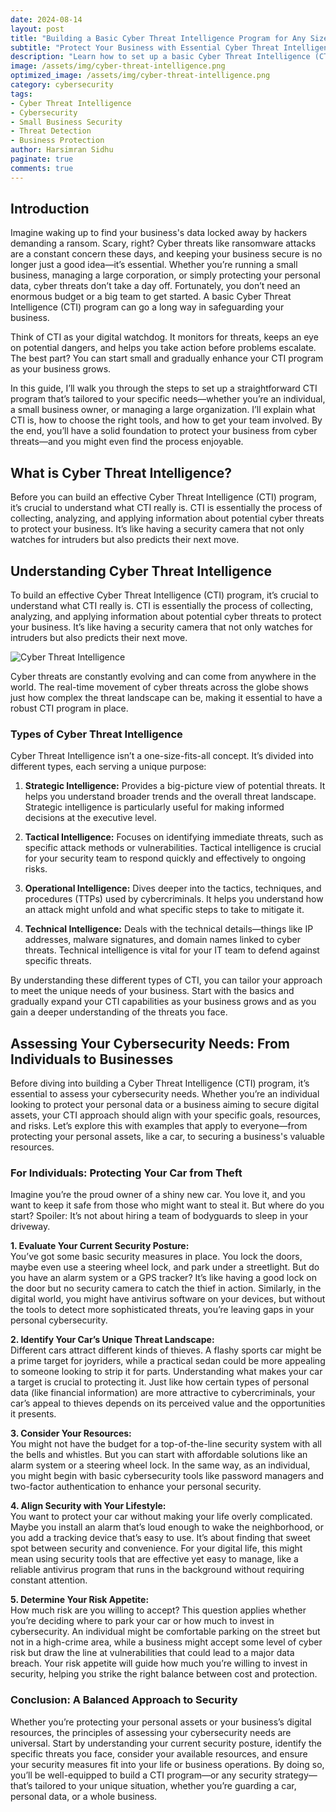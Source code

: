 ```yaml
---
date: 2024-08-14
layout: post
title: "Building a Basic Cyber Threat Intelligence Program for Any Size Business"
subtitle: "Protect Your Business with Essential Cyber Threat Intelligence"
description: "Learn how to set up a basic Cyber Threat Intelligence (CTI) program for your business, regardless of its size. This guide covers the essentials, from understanding CTI to choosing the right tools and getting your team on board."
image: /assets/img/cyber-threat-intelligence.png
optimized_image: /assets/img/cyber-threat-intelligence.png
category: cybersecurity
tags:
- Cyber Threat Intelligence
- Cybersecurity
- Small Business Security
- Threat Detection
- Business Protection
author: Harsimran Sidhu
paginate: true
comments: true
---
```


## Introduction

Imagine waking up to find your business's data locked away by hackers demanding a ransom. Scary, right? Cyber threats like ransomware attacks are a constant concern these days, and keeping your business secure is no longer just a good idea—it’s essential. Whether you’re running a small business, managing a large corporation, or simply protecting your personal data, cyber threats don’t take a day off. Fortunately, you don’t need an enormous budget or a big team to get started. A basic Cyber Threat Intelligence (CTI) program can go a long way in safeguarding your business.

Think of CTI as your digital watchdog. It monitors for threats, keeps an eye on potential dangers, and helps you take action before problems escalate. The best part? You can start small and gradually enhance your CTI program as your business grows.

In this guide, I’ll walk you through the steps to set up a straightforward CTI program that’s tailored to your specific needs—whether you’re an individual, a small business owner, or managing a large organization. I’ll explain what CTI is, how to choose the right tools, and how to get your team involved. By the end, you’ll have a solid foundation to protect your business from cyber threats—and you might even find the process enjoyable.

## What is Cyber Threat Intelligence?

Before you can build an effective Cyber Threat Intelligence (CTI) program, it’s crucial to understand what CTI really is. CTI is essentially the process of collecting, analyzing, and applying information about potential cyber threats to protect your business. It’s like having a security camera that not only watches for intruders but also predicts their next move.

## Understanding Cyber Threat Intelligence

To build an effective Cyber Threat Intelligence (CTI) program, it’s crucial to understand what CTI really is. CTI is essentially the process of collecting, analyzing, and applying information about potential cyber threats to protect your business. It’s like having a security camera that not only watches for intruders but also predicts their next move.

<img src="https://media.giphy.com/media/ELham0Mveox9e/giphy.gif" alt="Cyber Threat Intelligence" style="max-width:100%; height:auto;">

Cyber threats are constantly evolving and can come from anywhere in the world. The real-time movement of cyber threats across the globe shows just how complex the threat landscape can be, making it essential to have a robust CTI program in place.

### Types of Cyber Threat Intelligence

Cyber Threat Intelligence isn’t a one-size-fits-all concept. It’s divided into different types, each serving a unique purpose:

1. **Strategic Intelligence:** Provides a big-picture view of potential threats. It helps you understand broader trends and the overall threat landscape. Strategic intelligence is particularly useful for making informed decisions at the executive level.

2. **Tactical Intelligence:** Focuses on identifying immediate threats, such as specific attack methods or vulnerabilities. Tactical intelligence is crucial for your security team to respond quickly and effectively to ongoing risks.

3. **Operational Intelligence:** Dives deeper into the tactics, techniques, and procedures (TTPs) used by cybercriminals. It helps you understand how an attack might unfold and what specific steps to take to mitigate it.

4. **Technical Intelligence:** Deals with the technical details—things like IP addresses, malware signatures, and domain names linked to cyber threats. Technical intelligence is vital for your IT team to defend against specific threats.

By understanding these different types of CTI, you can tailor your approach to meet the unique needs of your business. Start with the basics and gradually expand your CTI capabilities as your business grows and as you gain a deeper understanding of the threats you face.

## Assessing Your Cybersecurity Needs: From Individuals to Businesses

Before diving into building a Cyber Threat Intelligence (CTI) program, it’s essential to assess your cybersecurity needs. Whether you’re an individual looking to protect your personal data or a business aiming to secure digital assets, your CTI approach should align with your specific goals, resources, and risks. Let’s explore this with examples that apply to everyone—from protecting your personal assets, like a car, to securing a business's valuable resources.

### For Individuals: Protecting Your Car from Theft

Imagine you’re the proud owner of a shiny new car. You love it, and you want to keep it safe from those who might want to steal it. But where do you start? Spoiler: It’s not about hiring a team of bodyguards to sleep in your driveway.

**1. Evaluate Your Current Security Posture:**  
You’ve got some basic security measures in place. You lock the doors, maybe even use a steering wheel lock, and park under a streetlight. But do you have an alarm system or a GPS tracker? It’s like having a good lock on the door but no security camera to catch the thief in action. Similarly, in the digital world, you might have antivirus software on your devices, but without the tools to detect more sophisticated threats, you’re leaving gaps in your personal cybersecurity.

**2. Identify Your Car’s Unique Threat Landscape:**  
Different cars attract different kinds of thieves. A flashy sports car might be a prime target for joyriders, while a practical sedan could be more appealing to someone looking to strip it for parts. Understanding what makes your car a target is crucial to protecting it. Just like how certain types of personal data (like financial information) are more attractive to cybercriminals, your car’s appeal to thieves depends on its perceived value and the opportunities it presents.

**3. Consider Your Resources:**  
You might not have the budget for a top-of-the-line security system with all the bells and whistles. But you can start with affordable solutions like an alarm system or a steering wheel lock. In the same way, as an individual, you might begin with basic cybersecurity tools like password managers and two-factor authentication to enhance your personal security.

**4. Align Security with Your Lifestyle:**  
You want to protect your car without making your life overly complicated. Maybe you install an alarm that’s loud enough to wake the neighborhood, or you add a tracking device that’s easy to use. It’s about finding that sweet spot between security and convenience. For your digital life, this might mean using security tools that are effective yet easy to manage, like a reliable antivirus program that runs in the background without requiring constant attention.

**5. Determine Your Risk Appetite:**  
How much risk are you willing to accept? This question applies whether you’re deciding where to park your car or how much to invest in cybersecurity. An individual might be comfortable parking on the street but not in a high-crime area, while a business might accept some level of cyber risk but draw the line at vulnerabilities that could lead to a major data breach. Your risk appetite will guide how much you’re willing to invest in security, helping you strike the right balance between cost and protection.

### Conclusion: A Balanced Approach to Security

Whether you’re protecting your personal assets or your business’s digital resources, the principles of assessing your cybersecurity needs are universal. Start by understanding your current security posture, identify the specific threats you face, consider your available resources, and ensure your security measures fit into your life or business operations. By doing so, you’ll be well-equipped to build a CTI program—or any security strategy—that’s tailored to your unique situation, whether you’re guarding a car, personal data, or a whole business.

